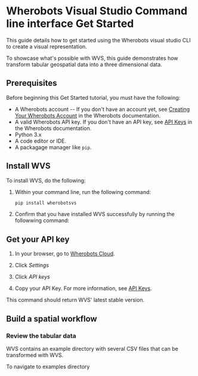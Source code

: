 # Wherobots Visual Studio Command line interface Get Started

This guide details how to get started using the Wherobots visual studio CLI to create a visual representation.

To showcase what's possible with WVS, this guide demonstrates how transform tabular geospatial data into a three dimensional data.

## Prerequisites

Before beginning this Get Started tutorial, you must have the following:

* A Wherobots account --  If you don't have an account yet, see [Creating Your Wherobots Account](https://docs.wherobots.com/latest/get-started/create-account/) in the Wherobots documentation.
* A valid Wherobots API key. If you don't have an API key, see [API Keys](https://docs.wherobots.com/latest/get-started/api-keys/) in the Wherobots documentation.
* Python 3.x
* A code editor or IDE.
* A packagage manager like `pip`.


## Install WVS

To install WVS, do the following:

1. Within your command line, run the following command:
   ```python
   pip install wherobotsvs
   ```

3. Confirm that you have installed WVS successfully by running the followwing command:

## Get your API key

1. In your browser, go to [Wherobots Cloud](https://cloud.wherobots.com/).

  1. Click *Settings*
  2. Click *API keys*
  3. Copy your API Key. For more information, see [API Keys](https://docs.wherobots.com/latest/get-started/api-keys/).

This command should return WVS' latest stable version.

## Build a spatial workflow

### Review the tabular data

WVS contains an example directory with several CSV files that can be transformed with WVS.

To navigate to examples directory

###



